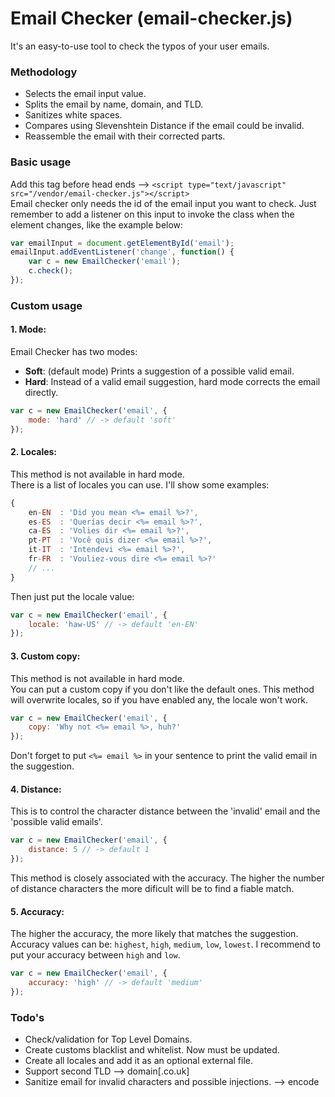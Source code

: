 # Email Checker (email-checker.js)
It's an easy-to-use tool to check the typos of your user emails.

### Methodology
- Selects the email input value.
- Splits the email by name, domain, and TLD.
- Sanitizes white spaces.
- Compares using Slevenshtein Distance if the email could be invalid.
- Reassemble the email with their corrected parts.


### Basic usage
Add this tag before head ends --> `<script type="text/javascript" src="/vendor/email-checker.js"></script>` <br>
Email checker only needs the id of the email input you want to check. Just remember to add a listener on this input to invoke the class when the element changes, like the example below:
```javascript
var emailInput = document.getElementById('email');
emailInput.addEventListener('change', function() {
    var c = new EmailChecker('email');
    c.check();
});
```

### Custom usage
#### 1. Mode:
Email Checker has two modes: 
- **Soft**: (default mode) Prints a suggestion of a possible valid email.
- **Hard**: Instead of a valid email suggestion, hard mode corrects the email directly.
```javascript
var c = new EmailChecker('email', {
    mode: 'hard' // -> default 'soft'
});
```

#### 2. Locales:
This method is not available in hard mode.<br>
There is a list of locales you can use. I'll show some examples:
```javascript
{
    en-EN  : 'Did you mean <%= email %>?',
    es-ES  : 'Querías decir <%= email %>?',
    ca-ES  : 'Volies dir <%= email %>?',
    pt-PT  : 'Você quis dizer <%= email %>?',
    it-IT  : 'Intendevi <%= email %>?',
    fr-FR  : 'Vouliez-vous dire <%= email %>?'
    // ...
}
```
Then just put the locale value:
```javascript
var c = new EmailChecker('email', {
    locale: 'haw-US' // -> default 'en-EN'
});
```

#### 3. Custom copy:
This method is not available in hard mode.<br>
You can put a custom copy if you don't like the default ones. This method will overwrite locales, so if you have enabled any, the locale won't work.
```javascript
var c = new EmailChecker('email', {
    copy: 'Why not <%= email %>, huh?'
});
```
Don't forget to put `<%= email %>` in your sentence to print the valid email in the suggestion.

#### 4. Distance:
This is to control the character distance between the 'invalid' email and the 'possible valid emails'.
```javascript
var c = new EmailChecker('email', {
    distance: 5 // -> default 1
});
```
This method is closely associated with the accuracy. The higher the number of distance characters the more dificult will be to find a fiable match.

#### 5. Accuracy:
The higher the accuracy, the more likely that matches the suggestion.
Accuracy values can be: `highest`, `high`, `medium`, `low`, `lowest`. I recommend to put your accuracy between `high` and `low`.
```javascript
var c = new EmailChecker('email', {
    accuracy: 'high' // -> default 'medium'
});
```

### Todo's
- Check/validation for Top Level Domains.
- Create customs blacklist and whitelist. Now must be updated. 
- Create all locales and add it as an optional external file.
- Support second TLD --> domain[.co.uk]
- Sanitize email for invalid characters and possible injections. --> encode
